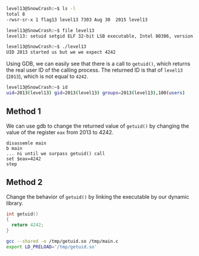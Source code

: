 
```bash
level13@SnowCrash:~$ ls -l
total 8
-rwsr-sr-x 1 flag13 level13 7303 Aug 30  2015 level13
```

```bash
level13@SnowCrash:~$ file level13 
level13: setuid setgid ELF 32-bit LSB executable, Intel 80386, version 1 (SYSV), dynamically linked (uses shared libs), for GNU/Linux 2.6.24, BuildID[sha1]=0xde91cfbf70ca6632d7e4122f8210985dea778605, not stripped
```

```bash
level13@SnowCrash:~$ ./level13 
UID 2013 started us but we we expect 4242
```

Using GDB, we can easily see that there is a call to `getuid()`, which returns the real user ID of the calling process. The returned ID is that of `level13` (`2013`), which is not equal to `4242`.

```bash
level13@SnowCrash:~$ id
uid=2013(level13) gid=2013(level13) groups=2013(level13),100(users)
```

## Method 1

We can use gdb to change the returned value of `getuid()` by changing the value of the register `eax` from 2013 to 4242.

```
disassemle main
b main
... ni until we surpass getuid() call
set $eax=4242
step
```

## Method 2

Change the behavior of `getuid()` by linking the executable by our dynamic library.

```c
int getuid()
{
  return 4242;
}
```

```bash
gcc --shared -o /tmp/getuid.so /tmp/main.c
export LD_PRELOAD='/tmp/getuid.so'
```
